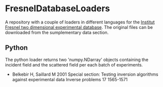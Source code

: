 # FresnelDatabaseLoaders
A repository with a couple of loaders in different languages for the [Institut Fresnel two dimensional experimental database](https://iopscience.iop.org/article/10.1088/0266-5611/17/6/301). The original files can be downloaded from the sumplementary data section. 


## Python

The python loader returns two 'numpy.NDarray'  objects containing the incident field and the scattered field per each batch of experiments.





- Belkebir H, Saillard M 2001 Special section: Testing inversion algorithms against experimental data Inverse problems 17 1565-1571 




